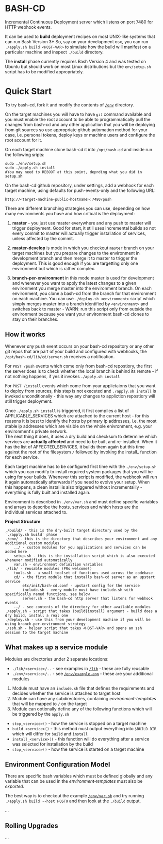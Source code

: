 # BASH-CD

Incremental Continuous Deployment server which listens on port 7480 for HTTP webhook events.

It can be used to __build__ deployment recipes on most UNIX-like systems that can run Bash Version 3+ 
So, say on your development osx, you can run `./apply.sh build <HOST-VAR>` to simulate how the build will
manifest on a particular machine and inspect `./build` directory. 

The __install__ phase currently requires Bash Version 4 and was tested on Ubuntu but should work on most
Linux distributions but the `env/setup.sh` script has to be modified appropriately.  


# Quick Start 
 
To try bash-cd, fork it and modify the contents of [`/env`](env) directory.

On the target machines you will have to have `git` command available and you must enable the root account
to be able to programmatically pull the changes from bash-cd and any other application that you will be 
deploying from git sources so use appropriate github automation method for your case, i.e. personal tokens, 
deploy keys or machine users and configure the root account for it. 

On each target machine clone bash-cd it into `/opt/bash-cd` and inside run the following sripts: 
 
    sudo ./env/setup.sh
    sudo ./apply.sh install
    #You may need to REBOOT at this point, depnding what you did in setup.sh
    
On the bash-cd github repository, under settings, add a webhook for each target machine, using
defaults for push-events-only and the following URL:

    http://<target-machine-public-hostname>:7480/push

There are different branching strategies you can use, depending on how many environments you have and how
critical is the deployment:

1. **master** - you just use master everywhere and any push to master will trigger deployment.
    Good for start, it still uses incremental builds so not every commit to master will actually trigger
    installation of services, unless affected by the commit.
     
2. **master-develop** is mode in which you checkout `master` branch on your target machines but you prepare
    changes to the environment in development branch and then merge it to master to trigger the deployment.
    This is good enough if you are targetting only one environment but which is rather complex.

3. **branch-per-environment** in this mode master is used for development and whenever you want to apply
    the latest changes to a given environment you merge master into the environment branch. 
    On each environment, you clone a bash-cd from the branch for that environment on each machine.
    You can use `./deploy.sh <environment>` script which simply merges master into a branch identified by `<environment>`
    and switches back to master - WARN: run this script only from outside the environment because you want
    your environment bash-cd clones to stay on their branches.

## How it works

Whenever _any_ push event occurs on your bash-cd repository or any other git repos that are part of your build
and configured with webhooks, the `/opt/bash-cd/lib/cd/server.sh` receives a notification.


For `POST /push` events which come only from bash-cd repostiory, the first the server does is to check whether the local 
branch is behind its remote - if not nothing happens, if yes it invokes `./apply.sh install`

For `POST /install` events which come from your applictaions that you want to deploy from sources, this step is 
not executed and `./apply.sh install` is invoked unconditionally - this way any changes to appliction repostiory
will still trigger deployment.

Once `./apply.sh install` is triggered, it first compiles a list of APPLICABLE_SERVICES which are attached to the 
current host - for this reasons it is best to identify the hosts by primary ip addresses, i.e. the most stable
ip addresses which are visible on the whole enivronment, e.g. your environment's private network.  
The next thing it does, it uses a dry build and checksum to determine which services are __actually affected__
and need to be built and re-installed. When it has the list of AFFECTED_SERVICES, it  builds them again but 
this time against the root of the filesystem `/` followed by invoking the install_ function for each service.

Each target machine has to be configured first time with the `./env/setup.sh` which you can modify to install 
required system packages that you will be using for your builds. Whenever this script is modified, the webhook
will run it again automatically afterwards if you need to evolve your setup. When this happens, a clean install
is also triggered without incrementailiy - everything is fully built and installed again.

Environment is described in `./env/var.sh` and must define specific variables and arrays to describe the hosts,
 services and which hosts are the individual services attached to. 

**Project Structure**

    ./build/ - this is the dry-built target directory used by the `./apply.sh build` phase
    ./env/ - this is the directory that describes your environment and any additional custom modules
        ../ - custom modules for you applications and services can be added here 
        setup.sh - this is the installation script which is also executed whenever modified automatically
        var.sh - environment definition variables
    ./lib/ - reusable modules (PRs welcome!)
        tools.sh - a small toolset of functions used across the codebase 
        cd/ - the first module that installs bash-cd server as an upstart service
            etc/init/bash-cd.conf - upstart config for the service
            include.sh - every module must have include.sh with specifically named functions, see below
            server.sh - the bash-cd http server that listens for webhook events
        ../ - see contents of the directory for other available modules
    ./apply.sh - script that takes (build|install) argument - build does a dry build, install a real one
    ./deploy.sh - use this from your development machine if you will be using branch-per-environment strategy
    ./ssh.sh - helper script that takes <HOST-VAR> and opens an ssh session to the target machine


## What makes up a service module

Modules are directories under 2 separate locations:
- `./lib/<service>/..` - see examples in [`/lib`](lib) - these are fully reusable 
- `./env/<service>/..` - see [`/env/example-app`](env/example-app) - these are your additional modules
 
1. Module must have an `include.sh` file that defines the requirements and decides whether the service is attached to target host
2. Module can have any subdirectories, containing *environment-templates* that will be mapped to `/` on the target
3. Module can optionally define any of the following functions which will be triggered by the `apply.sh`

- `stop_<service>()` - how the service is stopped on a target machine
- `build_<service>()` - this method must output everything into `$BUILD_DIR` which will differ for `build` and `install` 
- `install_<service>()` - this function will do everything after a service was selected for installation by the build
- `stop_<service>()` - how the service is started on a target machine

## Environment Configuration Model

There are specific bash variables which must be defined globally and any variable that can be used in the 
*environment-templates* must also be *exported*.

The best way is to checkout the example [`/env/var.sh`](env/var.sh) and try running `./apply.sh build --host HOST0`
and then look at the `./build` output.
 
...

## Rolling Upgrades

...